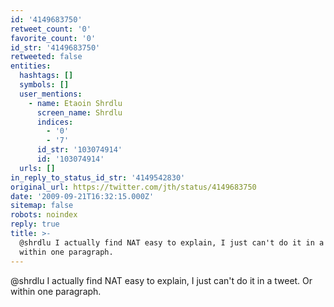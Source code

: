 ```yaml
---
id: '4149683750'
retweet_count: '0'
favorite_count: '0'
id_str: '4149683750'
retweeted: false
entities:
  hashtags: []
  symbols: []
  user_mentions:
    - name: Etaoin Shrdlu
      screen_name: Shrdlu
      indices:
        - '0'
        - '7'
      id_str: '103074914'
      id: '103074914'
  urls: []
in_reply_to_status_id_str: '4149542830'
original_url: https://twitter.com/jth/status/4149683750
date: '2009-09-21T16:32:15.000Z'
sitemap: false
robots: noindex
reply: true
title: >-
  @shrdlu I actually find NAT easy to explain, I just can't do it in a tweet. Or
  within one paragraph.
---
```


@shrdlu I actually find NAT easy to explain, I just can't do it in a tweet. Or within one paragraph.